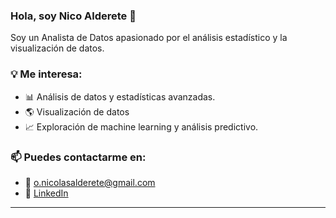 ### Hola, soy Nico Alderete 👋  
Soy un Analista de Datos apasionado por el análisis estadístico y la visualización de datos.

### 💡 Me interesa:  
- 📊 Análisis de datos y estadísticas avanzadas.  
- 🌎 Visualización de datos
- 📈 Exploración de machine learning y análisis predictivo.    

### 📫 Puedes contactarme en:  
- 📧 [o.nicolasalderete@gmail.com](mailto:o.nicolasalderete@gmail.com)  
- 💼 [LinkedIn](https://www.linkedin.com/in/nicolas-alderete)  

---

